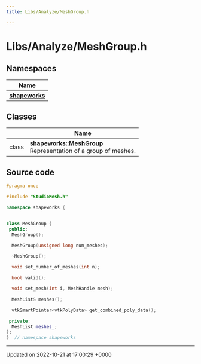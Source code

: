 ```yaml
---
title: Libs/Analyze/MeshGroup.h

---
```


# Libs/Analyze/MeshGroup.h



## Namespaces

| Name           |
| -------------- |
| **[shapeworks](../Namespaces/namespaceshapeworks.md)**  |

## Classes

|                | Name           |
| -------------- | -------------- |
| class | **[shapeworks::MeshGroup](../Classes/classshapeworks_1_1MeshGroup.md)** <br>Representation of a group of meshes.  |




## Source code

```cpp
#pragma once

#include "StudioMesh.h"

namespace shapeworks {


class MeshGroup {
 public:
  MeshGroup();

  MeshGroup(unsigned long num_meshes);

  ~MeshGroup();

  void set_number_of_meshes(int n);

  bool valid();

  void set_mesh(int i, MeshHandle mesh);

  MeshList& meshes();

  vtkSmartPointer<vtkPolyData> get_combined_poly_data();

 private:
  MeshList meshes_;
};
}  // namespace shapeworks
```


-------------------------------

Updated on 2022-10-21 at 17:00:29 +0000
